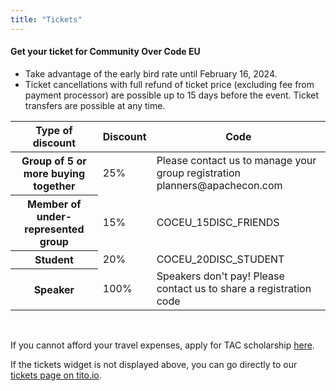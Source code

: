 ```yaml
---
title: "Tickets"
---
```


#### Get your ticket for Community Over Code EU

* Take advantage of the early bird rate until February 16, 2024.
* Ticket cancellations with full refund of ticket price (excluding fee from payment processor) are possible up to 15 days before the event. Ticket transfers are possible at any time.

<tito-widget event="softwareguru/coceu2024"></tito-widget>

<table class="table-dark" id="sessions-table" data-toggle="table">
  <thead>
    <tr>
      <th scope="col">Type of discount</th>
      <th scope="col">Discount</th>
      <th scope="col">Code</th>
    </tr>
  </thead>
  <tbody>
    <tr>
      <th scope="row">Group of 5 or more buying together</th>
      <td class="text-center">25%</td>
      <td>Please contact us to manage your group registration planners@apachecon.com</td>
    </tr>
    <tr>
      <th scope="row">Member of under-represented group</th>
      <td class="text-center">15%</td>
      <td>COCEU_15DISC_FRIENDS</td>
    </tr>
    <tr>
      <th scope="row">Student</th>
      <td class="text-center">20%</td>
      <td>COCEU_20DISC_STUDENT</td>   
    </tr>
    <tr>
      <th scope="row">Speaker</th>
      <td class="text-center">100%</td>
      <td>Speakers don't pay! Please contact us to share a registration code</td>   
    </tr>
  </tbody>
</table>

<br>

If you cannot afford your travel expenses, apply for TAC scholarship [here](/scholarships/).

If the tickets widget is not displayed above, you can go directly to our [tickets page on tito.io](https://ti.to/softwareguru/coceu2024).